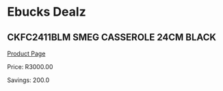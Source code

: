 
# Ebucks Dealz
## CKFC2411BLM SMEG CASSEROLE 24CM BLACK
[Product Page](https://www.ebucks.com/web/shop/productSelected.do?prodId=1170705776&catId=704983235)

Price: R3000.00

Savings: 200.0


	